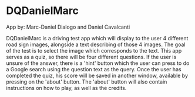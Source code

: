 # DQDanielMarc

App by: Marc-Daniel Dialogo and Daniel Cavalcanti

DQDanielMarc is a driving test app which will display to the user 4 different road sign images, alongside a text describing of those 4 images. The goal of the test is to select the image which corresponds to the text.
This app serves as a quiz, so there will be four different questions.
If the user is unsure of the answer, there is a 'hint' button which the user can press to do a Google search using the question text as the query.
Once the user has completed the quiz, his score will be saved in another window, available by pressing on the 'about' button. The 'about' button will also contain instructions on how to play, as well as the credits.
